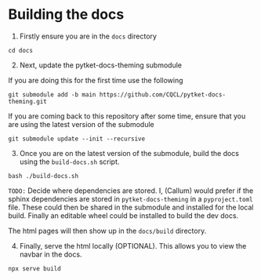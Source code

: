 # Building the docs

1. Firstly ensure you are in the `docs` directory

```shell
cd docs
```

2. Next, update the pytket-docs-theming submodule

If you are doing this for the first time use the following

```shell
git submodule add -b main https://github.com/CQCL/pytket-docs-theming.git
```

If you are coming back to this repository after some time, ensure that you are using the latest version of the submodule

```shell
git submodule update --init --recursive
```

3. Once you are on the latest version of the submodule, build the docs using the `build-docs.sh` script.

```shell
bash ./build-docs.sh
```

`TODO:` Decide where dependencies are stored. I, (Callum) would prefer if the sphinx dependencies are stored in `pytket-docs-theming` in a `pyproject.toml` file. These could then be shared in the submodule and installed for the local build. Finally an editable wheel could be installed to build the dev docs.  

The html pages will then show up in the `docs/build` directory.

4. Finally, serve the html locally (OPTIONAL). This allows you to view the navbar in the docs.

```shell
npx serve build
```